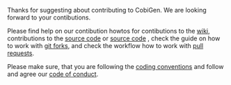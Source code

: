 Thanks for suggesting about contributing to CobiGen. We are looking forward to your contibutions.

Please find help on our contibution howtos for contibutions to the [wiki](https://github.com/devonfw/devon4j/wiki/devonfw-documentation), contributions to the [source code](https://github.com/devonfw/devon4j/wiki/devonfw-code-contributions) or [source code](https://github.com/devonfw/devon/wiki/Contributing-Code#process-of-contributing-code-to-the-devonoasp-projects) , check the guide on how to work with [git forks](https://help.github.com/en/articles/fork-a-repo), and check the workflow how to work with [pull requests](https://help.github.com/en/articles/about-pull-requests).

Please make sure, that you are following the [coding conventions](https://github.com/devonfw/devon4j/wiki/coding-conventions) and follow and agree our [code of conduct](https://github.com/devonfw/devon/wiki/Contributing-Code-of-Conduct).
